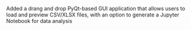 Added a drang and drop PyQt-based GUI application that allows users to load and preview CSV/XLSX files, with an option to generate a Jupyter Notebook for data analysis
